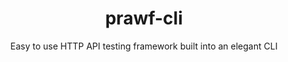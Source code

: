 <div align="center">
    <h1>prawf-cli</h1> 
    <p>Easy to use HTTP API testing framework built into an elegant CLI</p>
</div>